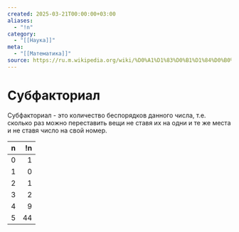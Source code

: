 ```yaml
---
created: 2025-03-21T00:00:00+03:00
aliases:
  - "!n"
category:
  - "[[Наука]]"
meta:
  - "[[Математика]]"
source: https://ru.m.wikipedia.org/wiki/%D0%A1%D1%83%D0%B1%D1%84%D0%B0%D0%BA%D1%82%D0%BE%D1%80%D0%B8%D0%B0%D0%BB
---
```


# Субфакториал

Субфакториал - это количество беспорядков данного числа, т.е. сколько раз можно переставить вещи не ставя их на одни и те же места и не ставя число на свой номер.


|  n  |  !n |
|:---:| ---:|
|  0  |   1 |
|  1  |   0 |
|  2  |   1 |
|  3  |   2 |
|  4  |   9 |
|  5  |  44 |

